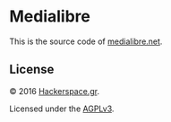 # Medialibre

This is the source code of [medialibre.net](https://medialibre.net).

## License

&copy; 2016 [Hackerspace.gr](https://www.hackerspace.gr).

Licensed under the [AGPLv3](LICENSE).
